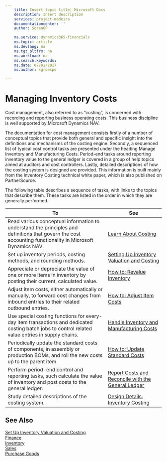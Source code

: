 ```yaml
---
    title: Insert topic title| Microsoft Docs
    description: Insert description
    services: project-madeira
    documentationcenter: ''
    author: SorenGP

    ms.service: dynamics365-financials
    ms.topic: article
    ms.devlang: na
    ms.tgt_pltfrm: na
    ms.workload: na
    ms.search.keywords:
    ms.date: 07/01/2017
    ms.author: sgroespe

---
```

# Managing Inventory Costs
Cost management, also referred to as “costing”, is concerned with recording and reporting business operating costs. This business discipline is well supported by Microsoft Dynamics NAV.  
  
 The documentation for cost management consists firstly of a number of conceptual topics that provide both general and specific insight into the definitions and mechanisms of the costing engine. Secondly, a sequenced list of typical cost control tasks are presented under the heading Manage Inventory and Manufacturing Costs. Period\-end tasks around reporting inventory value to the general ledger is covered in a group of help topics aimed at auditors and cost controllers. Lastly, detailed descriptions of how the costing system is designed are provided. This information is built mainly from the Inventory Costing technical white paper, which is also published on PartnerSource.  
  
 The following table describes a sequence of tasks, with links to the topics that describe them. These tasks are listed in the order in which they are generally performed.  
  
|**To**|**See**|  
|------------|-------------|  
|Read various conceptual information to understand the principles and definitions that govern the cost accounting functionality in Microsoft Dynamics NAV.|[Learn About Costing](finance-learn-about-costing.md)|  
|Set up inventory periods, costing methods, and rounding methods.|[Setting Up Inventory Valuation and Costing](finance-set-up-inventory-valuation-and-costing.md)|
|Appreciate or depreciate the value of one or more items in inventory by posting their current, calculated value.|[How to: Revalue Inventory](inventory-how-revalue-inventory.md)|
|Adjust item costs, either automatically or manually, to forward cost changes from inbound entries to their related outbound entries.|[How to: Adjust Item Costs](inventory-how-adjust-item-costs.md)|
|Use special costing functions for every-day item transactions and dedicated costing batch jobs to control related value entries in supply chains.|[Handle Inventory and Manufacturing Costs](finance-handle-inventory-and-manufacturing-costs.md)|  
|Periodically update the standard costs of components, in assembly or production BOMs, and roll the new costs up to the parent item.|[How to: Update Standard Costs](finance-how-to-update-standard-costs.md)|
|Perform period\-end control and reporting tasks, such calculate the value of inventory and post costs to the general ledger.|[Report Costs and Reconcile with the General Ledger](finance-report-costs-and-reconcile-with-the-general-ledger.md)|  
|Study detailed descriptions of the costing system.|[Design Details: Inventory Costing](design-details-inventory-costing.md)|  
  
## See Also  
 [Set Up Inventory Valuation and Costing](finance-set-up-inventory-valuation-and-costing.md)   
 [Finance](finance.md)  
 [Inventory](inventory-manage-inventory.md)   
 [Sales](sales-manage-sales.md)   
 [Purchase Goods](purchases-manage-purchases.md)  